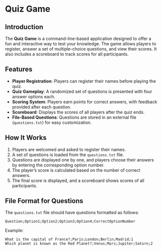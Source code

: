# Quiz Game

## Introduction
The **Quiz Game** is a command-line-based application designed to offer a fun and interactive way to test your knowledge. The game allows players to register, answer a set of multiple-choice questions, and view their scores. It also includes a scoreboard to track scores for all participants.

## Features
- **Player Registration**: Players can register their names before playing the quiz.
- **Quiz Gameplay**: A randomized set of questions is presented with four answer options each.
- **Scoring System**: Players earn points for correct answers, with feedback provided after each question.
- **Scoreboard**: Displays the scores of all players after the quiz ends.
- **File-Based Questions**: Questions are stored in an external file (`questions.txt`) for easy customization.

## How It Works
1. Players are welcomed and asked to register their names.
2. A set of questions is loaded from the `questions.txt` file.
3. Questions are displayed one by one, and players choose their answers by entering the corresponding option number.
4. The player’s score is calculated based on the number of correct answers.
5. The final score is displayed, and a scoreboard shows scores of all participants.

## File Format for Questions
The `questions.txt` file should have questions formatted as follows:
```
Question;Option1;Option2;Option3;Option4;CorrectOptionNumber
```
Example:
```
What is the capital of France?;Paris;London;Berlin;Madrid;1
Which planet is known as the Red Planet?;Venus;Mars;Jupiter;Saturn;2
```
